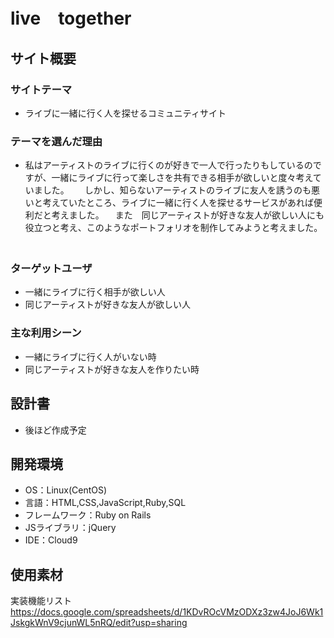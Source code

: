 
# live　together

## サイト概要
### サイトテーマ
- ライブに一緒に行く人を探せるコミュニティサイト
 

### テーマを選んだ理由
 - 私はアーティストのライブに行くのが好きで一人で行ったりもしているのですが、一緒にライブに行って楽しさを共有できる相手が欲しいと度々考えていました。　
　しかし、知らないアーティストのライブに友人を誘うのも悪いと考えていたところ、ライブに一緒に行く人を探せるサービスがあれば便利だと考えました。
　また　同じアーティストが好きな友人が欲しい人にも役立つと考え、このようなポートフォリオを制作してみようと考えました。
　<!-- -他人と一緒にライブに行くという点で危険があると思うのですが、ユーザーがユーザーに対して評価を行うことで安心して楽しむことができ、
　匿名の掲示板、ｘ、instgram等との差別化ができると考え、 このようなポートフォリオを制作してみようと考えました。-->
　

### ターゲットユーザ
- 一緒にライブに行く相手が欲しい人
- 同じアーティストが好きな友人が欲しい人


### 主な利用シーン
- 一緒にライブに行く人がいない時
- 同じアーティストが好きな友人を作りたい時


## 設計書
- 後ほど作成予定


## 開発環境
- OS：Linux(CentOS)
- 言語：HTML,CSS,JavaScript,Ruby,SQL
- フレームワーク：Ruby on Rails
- JSライブラリ：jQuery
- IDE：Cloud9

## 使用素材

実装機能リスト
https://docs.google.com/spreadsheets/d/1KDvROcVMzODXz3zw4JoJ6Wk1JskgkWnV9cjunWL5nRQ/edit?usp=sharing
